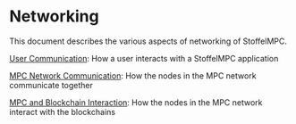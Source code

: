 # Networking

This document describes the various aspects of networking of StoffelMPC.

[User Communication](../networking/user_comms.md): How a user interacts with a StoffelMPC application

[MPC Network Communication](../networking/mpc_node_comms.md): How the nodes in the MPC network communicate together

[MPC and Blockchain Interaction](../networking/mpc_blockchain_comms.md): How the nodes in the MPC network interact with the blockchains